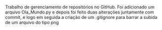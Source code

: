 Trabalho de gerenciamento de repositórios no GitHub. Foi adicionado um arquivo Ola_Mundo.py e depois foi feito duas alterações juntamente com commit, e logo em seguida a criação de um .gitignore para barrar a subida de um arquivo do tipo png
